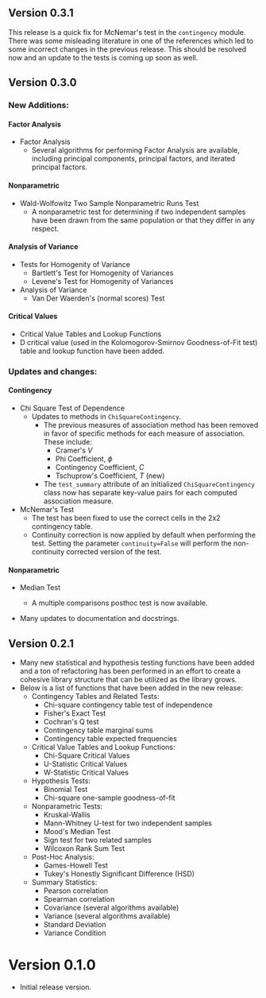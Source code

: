 ## Version 0.3.1

This release is a quick fix for McNemar's test in the `contingency` module. There was some misleading literature in one 
of the references which led to some incorrect changes in the previous release. This should be resolved now and an 
update to the tests is coming up soon as well.

## Version 0.3.0

### New Additions:

#### Factor Analysis

* Factor Analysis
    * Several algorithms for performing Factor Analysis are available, including principal components, principal 
      factors, and iterated principal factors.

#### Nonparametric

  * Wald-Wolfowitz Two Sample Nonparametric Runs Test
    * A nonparametric test for determining if two independent samples have been drawn from the same population or 
      that they differ in any respect.

#### Analysis of Variance

  * Tests for Homogenity of Variance
    * Bartlett's Test for Homogenity of Variances
    * Levene's Test for Homogenity of Variances
  * Analysis of Variance 
    * Van Der Waerden's (normal scores) Test
  
#### Critical Values

  * Critical Value Tables and Lookup Functions
  * D critical value (used in the Kolomogorov-Smirnov Goodness-of-Fit test) table and lookup function have been added.
      
### Updates and changes:

#### Contingency

  * Chi Square Test of Dependence
    * Updates to methods in `ChiSquareContingency`.
      - The previous measures of association method has been removed in favor 
        of specific methods for each measure of association. These include:
          * Cramer's $V$
          * Phi Coefficient, $\phi$
          * Contingency Coefficient, $C$
          * Tschuprow's Coefficient, $T$ (new)
      - The `test_summary` attribute of an initialized `ChiSquareContingency` class 
        now has separate key-value pairs for each computed association measure.
  * McNemar's Test 
    * The test has been fixed to use the correct cells in the 2x2 contingency table.
    * Continuity correction is now applied by default when performing the test. Setting the parameter `continuity=False` 
      will perform the non-continuity corrected version of the test.
      
#### Nonparametric

  * Median Test 
    * A multiple comparisons posthoc test is now available.
    
* Many updates to documentation and docstrings.

## Version 0.2.1

* Many new statistical and hypothesis testing functions have been added and a ton of refactoring has been performed
  in an effort to create a cohesive library structure that can be utilized as the library grows.
* Below is a list of functions that have been added in the new release:
    * Contingency Tables and Related Tests:
        * Chi-square contingency table test of independence
        * Fisher's Exact Test
        * Cochran's Q test
        * Contingency table marginal sums
        * Contingency table expected frequencies
    * Critical Value Tables and Lookup Functions:
        * Chi-Square Critical Values
        * U-Statistic Critical Values
        * W-Statistic Critical Values
    * Hypothesis Tests:
        * Binomial Test
        * Chi-square one-sample goodness-of-fit
    * Nonparametric Tests:
        * Kruskal-Wallis
        * Mann-Whitney U-test for two independent samples
        * Mood's Median Test
        * Sign test for two related samples
        * Wilcoxon Rank Sum Test
    * Post-Hoc Analysis:
        * Games-Howell Test
        * Tukey's Honestly Significant Difference (HSD)
    * Summary Statistics:
        * Pearson correlation
        * Spearman correlation
        * Covariance (several algorithms available)
        * Variance (several algorithms available)
        * Standard Deviation
        * Variance Condition

# Version 0.1.0

* Initial release version.